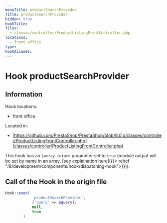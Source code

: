 ```yaml
---
menuTitle: productSearchProvider
Title: productSearchProvider
hidden: true
hookTitle: 
files:
  - classes/controller/ProductListingFrontController.php
locations:
  - front office
type: 
hookAliases:
---
```


# Hook productSearchProvider

## Information

Hook locations: 
  - front office

Located in: 
  - [https://github.com/PrestaShop/PrestaShop/blob/8.0.x/classes/controller/ProductListingFrontController.php](classes/controller/ProductListingFrontController.php)

This hook has an `$array_return` parameter set to `true` (module output will be set by name in an array, [see explaination here]({{< relref "/8/development/components/hook/dispatching-hook">}})).

## Call of the Hook in the origin file

```php
Hook::exec(
            'productSearchProvider',
            ['query' => $query],
            null,
            true
        )
```